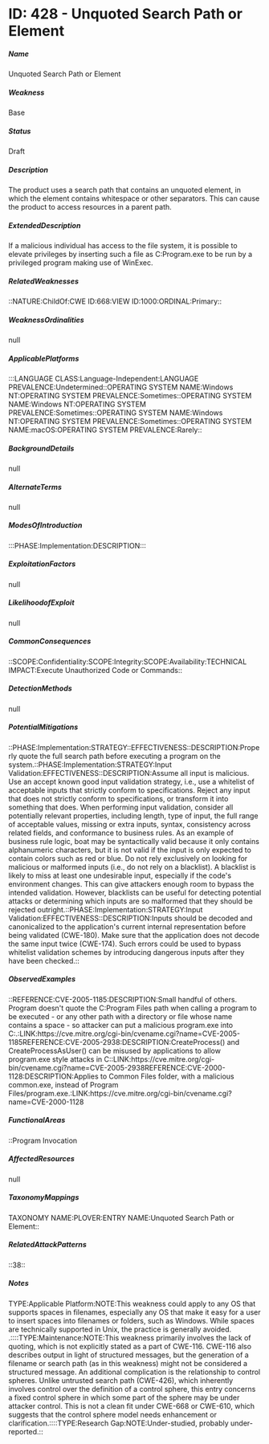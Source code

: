 # ID: 428 - Unquoted Search Path or Element
<h5>Name</h5>Unquoted Search Path or Element
<h5>Weakness</h5>Base
<h5>Status</h5>Draft
<h5>Description</h5>The product uses a search path that contains an unquoted element, in which the element contains whitespace or other separators. This can cause the product to access resources in a parent path.
<h5>ExtendedDescription</h5>If a malicious individual has access to the file system, it is possible to elevate privileges by inserting such a file as C:Program.exe to be run by a privileged program making use of WinExec.
<h5>RelatedWeaknesses</h5>::NATURE:ChildOf:CWE ID:668:VIEW ID:1000:ORDINAL:Primary::
<h5>WeaknessOrdinalities</h5>null
<h5>ApplicablePlatforms</h5>:::LANGUAGE CLASS:Language-Independent:LANGUAGE PREVALENCE:Undetermined::OPERATING SYSTEM NAME:Windows NT:OPERATING SYSTEM PREVALENCE:Sometimes::OPERATING SYSTEM NAME:Windows NT:OPERATING SYSTEM PREVALENCE:Sometimes::OPERATING SYSTEM NAME:Windows NT:OPERATING SYSTEM PREVALENCE:Sometimes::OPERATING SYSTEM NAME:macOS:OPERATING SYSTEM PREVALENCE:Rarely::
<h5>BackgroundDetails</h5>null
<h5>AlternateTerms</h5>null
<h5>ModesOfIntroduction</h5>:::PHASE:Implementation:DESCRIPTION:::
<h5>ExploitationFactors</h5>null
<h5>LikelihoodofExploit</h5>null
<h5>CommonConsequences</h5>::SCOPE:Confidentiality:SCOPE:Integrity:SCOPE:Availability:TECHNICAL IMPACT:Execute Unauthorized Code or Commands::
<h5>DetectionMethods</h5>null
<h5>PotentialMitigations</h5>::PHASE:Implementation:STRATEGY::EFFECTIVENESS::DESCRIPTION:Properly quote the full search path before executing a program on the system.::PHASE:Implementation:STRATEGY:Input Validation:EFFECTIVENESS::DESCRIPTION:Assume all input is malicious. Use an accept known good input validation strategy, i.e., use a whitelist of acceptable inputs that strictly conform to specifications. Reject any input that does not strictly conform to specifications, or transform it into something that does. When performing input validation, consider all potentially relevant properties, including length, type of input, the full range of acceptable values, missing or extra inputs, syntax, consistency across related fields, and conformance to business rules. As an example of business rule logic, boat may be syntactically valid because it only contains alphanumeric characters, but it is not valid if the input is only expected to contain colors such as red or blue. Do not rely exclusively on looking for malicious or malformed inputs (i.e., do not rely on a blacklist). A blacklist is likely to miss at least one undesirable input, especially if the code's environment changes. This can give attackers enough room to bypass the intended validation. However, blacklists can be useful for detecting potential attacks or determining which inputs are so malformed that they should be rejected outright.::PHASE:Implementation:STRATEGY:Input Validation:EFFECTIVENESS::DESCRIPTION:Inputs should be decoded and canonicalized to the application's current internal representation before being validated (CWE-180). Make sure that the application does not decode the same input twice (CWE-174). Such errors could be used to bypass whitelist validation schemes by introducing dangerous inputs after they have been checked.::
<h5>ObservedExamples</h5>::REFERENCE:CVE-2005-1185:DESCRIPTION:Small handful of others. Program doesn't quote the C:Program Files path when calling a program to be executed - or any other path with a directory or file whose name contains a space - so attacker can put a malicious program.exe into C:.:LINK:https://cve.mitre.org/cgi-bin/cvename.cgi?name=CVE-2005-1185REFERENCE:CVE-2005-2938:DESCRIPTION:CreateProcess() and CreateProcessAsUser() can be misused by applications to allow program.exe style attacks in C::LINK:https://cve.mitre.org/cgi-bin/cvename.cgi?name=CVE-2005-2938REFERENCE:CVE-2000-1128:DESCRIPTION:Applies to Common Files folder, with a malicious common.exe, instead of Program Files/program.exe.:LINK:https://cve.mitre.org/cgi-bin/cvename.cgi?name=CVE-2000-1128
<h5>FunctionalAreas</h5>::Program Invocation
<h5>AffectedResources</h5>null
<h5>TaxonomyMappings</h5>TAXONOMY NAME:PLOVER:ENTRY NAME:Unquoted Search Path or Element::
<h5>RelatedAttackPatterns</h5>::38::
<h5>Notes</h5>TYPE:Applicable Platform:NOTE:This weakness could apply to any OS that supports spaces in filenames, especially any OS that make it easy for a user to insert spaces into filenames or folders, such as Windows. While spaces are technically supported in Unix, the practice is generally avoided. .::::TYPE:Maintenance:NOTE:This weakness primarily involves the lack of quoting, which is not explicitly stated as a part of CWE-116. CWE-116 also describes output in light of structured messages, but the generation of a filename or search path (as in this weakness) might not be considered a structured message. An additional complication is the relationship to control spheres. Unlike untrusted search path (CWE-426), which inherently involves control over the definition of a control sphere, this entry concerns a fixed control sphere in which some part of the sphere may be under attacker control. This is not a clean fit under CWE-668 or CWE-610, which suggests that the control sphere model needs enhancement or clarification.::::TYPE:Research Gap:NOTE:Under-studied, probably under-reported.::

